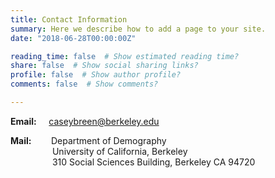 ```yaml
---
title: Contact Information
summary: Here we describe how to add a page to your site.
date: "2018-06-28T00:00:00Z"

reading_time: false  # Show estimated reading time?
share: false  # Show social sharing links?
profile: false  # Show author profile?
comments: false  # Show comments?

---
```


**Email:** &nbsp;&nbsp;&nbsp;&nbsp;<caseybreen@berkeley.edu>


**Mail:** &nbsp;&nbsp;&nbsp;&nbsp;&nbsp;&nbsp; Department of Demography  
&nbsp;&nbsp;&nbsp;&nbsp;&nbsp;&nbsp;&nbsp;&nbsp;&nbsp;&nbsp;&nbsp;&nbsp;&nbsp;&nbsp;&nbsp;&nbsp; University of California, Berkeley  
&nbsp;&nbsp;&nbsp;&nbsp;&nbsp;&nbsp;&nbsp;&nbsp;&nbsp;&nbsp;&nbsp;&nbsp;&nbsp;&nbsp;&nbsp;&nbsp; 310 Social Sciences Building, Berkeley CA 94720  
